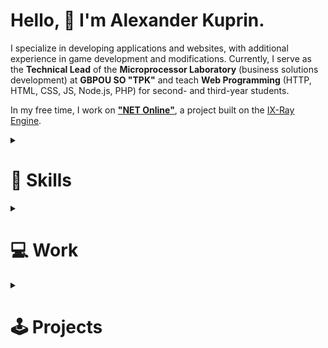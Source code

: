# **Hello, 👋 I'm Alexander Kuprin.**  

I specialize in developing applications and websites, with additional experience in game development and modifications. Currently, I serve as the **Technical Lead** of the **Microprocessor Laboratory** (business solutions development) at **GBPOU SO "TPK"** and teach **Web Programming** (HTTP, HTML, CSS, JS, Node.js, PHP) for second- and third-year students.  

In my free time, I work on **["NET Online"](https://netonline.team)**, a project built on the [IX-Ray Engine](https://github.com/ixray-team).

<details>
<summary>
<h1>📖 Skills</h1>
</summary>


## 💾 Summary

- **C** (ARM-based microcontrollers & microprocessors)
- **C++** (sort of)
- **C#**
- **PHP**
- **JavaScript** (full-cycle CRUD)
- **NodeJS**
- **CSS**
- **Lua**
- **Python**
- **Java** (sort of - I don't use it)
- **MySQL**
- **Transact-SQL**
- **Windows Forms**
- **Windows Presentation Foundation**

### 🚀 Engines

- **X-Ray Engine** and [IX-Ray Engine](https://github.com/ixray-team)
- **Unity**

### 🖼️ Graphics

- **3Ds Max**
- **Blender (sort of)**
- **Adobe Photoshop**
- **Adobe Illustrator**
- **Figma**

### 📄 Docs
- **Obsidian**
- **Microsoft Word**
- **Microsoft Excel**
- **Microsoft Access**
- **Microsoft PowerPoint**
<br><br>
</details>
<details>
<summary>
<h1>💻 Work</h1>
</summary>

## Offical

| Organization | Position | Period |
| - | - | - |
| [Tolyatti Polytechnic College](https://tpcol.ru) | Programmer | August 2024 - October 2024 |
| [Tolyatti Polytechnic College](https://tpcol.ru) | Web Development Teacher | September 2024 - Present |
| [Tolyatti Polytechnic College](https://tpcol.ru) | System Administrator | October 2024 - Present |
| [Tolyatti Polytechnic College](https://tpcol.ru) | Technical Lead, Microprocessors Lab | January 2025 - Present |

<br><br>
</details>
<details>
<summary>
<h1>🕹️ Projects</h1>
</summary>
  
## Modifications
  
  - **[NET Online](https://netonline.team)**
</details>

